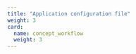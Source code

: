 ```yaml
---
title: "Application configuration file"
weight: 3
card: 
  name: concept_workflow
  weight: 3
---
```

